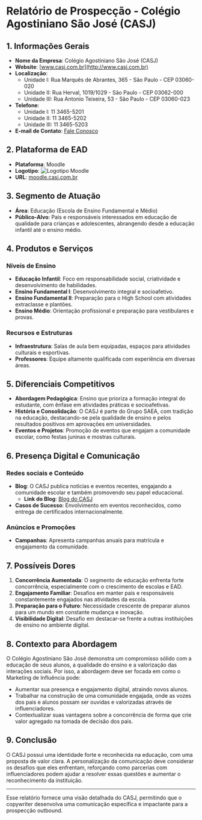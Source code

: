 # Relatório de Prospecção - Colégio Agostiniano São José (CASJ)

## 1. Informações Gerais

- **Nome da Empresa**: Colégio Agostiniano São José (CASJ)
- **Website**: [www.casj.com.br](http://www.casj.com.br)
- **Localização**:
  - Unidade I: Rua Marquês de Abrantes, 365 - São Paulo - CEP 03060-020
  - Unidade II: Rua Herval, 1019/1029 - São Paulo - CEP 03062-000
  - Unidade III: Rua Antonio Teixeira, 53 - São Paulo - CEP 03060-023
- **Telefone**:
  - Unidade I: 11 3465-5201
  - Unidade II: 11 3465-5202
  - Unidade III: 11 3465-5203
- **E-mail de Contato**: [Fale Conosco](https://www.casj.com.br/faleconosco/)

## 2. Plataforma de EAD

- **Plataforma**: Moodle
- **Logotipo**: ![Logotipo Moodle](https://moodle.casj.com.br/pluginfile.php/1/core_admin/logo/0x200/1746858902/thumbnail_Design%20sem%20nome%20%281%29.png)
- **URL**: [moodle.casj.com.br](https://moodle.casj.com.br)

## 3. Segmento de Atuação

- **Área**: Educação (Escola de Ensino Fundamental e Médio)
- **Público-Alvo**: Pais e responsáveis interessados em educação de qualidade para crianças e adolescentes, abrangendo desde a educação infantil até o ensino médio.

## 4. Produtos e Serviços

### Níveis de Ensino
- **Educação Infantil**: Foco em responsabilidade social, criatividade e desenvolvimento de habilidades.
- **Ensino Fundamental I**: Desenvolvimento integral e socioafetivo.
- **Ensino Fundamental II**: Preparação para o High School com atividades extraclasse e plantões.
- **Ensino Médio**: Orientação profissional e preparação para vestibulares e provas.

### Recursos e Estruturas
- **Infraestrutura**: Salas de aula bem equipadas, espaços para atividades culturais e esportivas.
- **Professores**: Equipe altamente qualificada com experiência em diversas áreas.

## 5. Diferenciais Competitivos

- **Abordagem Pedagógica**: Ensino que prioriza a formação integral do estudante, com ênfase em atividades práticas e socioafetivas.
- **História e Consolidação**: O CASJ é parte do Grupo SAEA, com tradição na educação, destacando-se pela qualidade de ensino e pelos resultados positivos em aprovações em universidades.
- **Eventos e Projetos**: Promoção de eventos que engajam a comunidade escolar, como festas juninas e mostras culturais.

## 6. Presença Digital e Comunicação

### Redes sociais e Conteúdo
- **Blog**: O CASJ publica notícias e eventos recentes, engajando a comunidade escolar e também promovendo seu papel educacional.
  - **Link do Blog**: [Blog do CASJ](https://www.casj.com.br/blog/)
- **Casos de Sucesso**: Envolvimento em eventos reconhecidos, como entrega de certificados internacionalmente.

### Anúncios e Promoções
- **Campanhas**: Apresenta campanhas anuais para matrícula e engajamento da comunidade.

## 7. Possíveis Dores

1. **Concorrência Aumentada**: O segmento de educação enfrenta forte concorrência, especialmente com o crescimento de escolas e EAD.
2. **Engajamento Familiar**: Desafios em manter pais e responsáveis constantemente engajados nas atividades da escola.
3. **Preparação para o Futuro**: Necessidade crescente de preparar alunos para um mundo em constante mudança e inovação.
4. **Visibilidade Digital**: Desafio em destacar-se frente a outras instituições de ensino no ambiente digital.

## 8. Contexto para Abordagem

O Colégio Agostiniano São José demonstra um compromisso sólido com a educação de seus alunos, a qualidade do ensino e a valorização das interações sociais. Por isso, a abordagem deve ser focada em como o Marketing de Influência pode:
- Aumentar sua presença e engajamento digital, atraindo novos alunos.
- Trabalhar na construção de uma comunidade engajada, onde as vozes dos pais e alunos possam ser ouvidas e valorizadas através de influenciadores.
- Contextualizar suas vantagens sobre a concorrência de forma que crie valor agregado na tomada de decisão dos pais.

## 9. Conclusão

O CASJ possui uma identidade forte e reconhecida na educação, com uma proposta de valor clara. A personalização da comunicação deve considerar os desafios que eles enfrentam, reforçando como parcerias com influenciadores podem ajudar a resolver essas questões e aumentar o reconhecimento da instituição.

---
Esse relatório fornece uma visão detalhada do CASJ, permitindo que o copywriter desenvolva uma comunicação específica e impactante para a prospecção outbound.